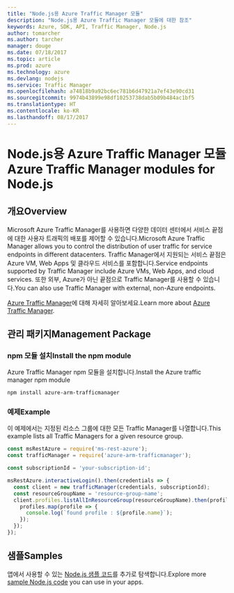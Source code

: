 ```yaml
---
title: "Node.js용 Azure Traffic Manager 모듈"
description: "Node.js용 Azure Traffic Manager 모듈에 대한 참조"
keywords: Azure, SDK, API, Traffic Manager, Node.js
author: tomarcher
ms.author: tarcher
manager: douge
ms.date: 07/18/2017
ms.topic: article
ms.prod: azure
ms.technology: azure
ms.devlang: nodejs
ms.service: Traffic Manager
ms.openlocfilehash: a74818b9a92bc6ec781b6d47921a7ef43e90cd31
ms.sourcegitcommit: 9974b43899e98df10253738dab5b09b484ac1bf5
ms.translationtype: HT
ms.contentlocale: ko-KR
ms.lasthandoff: 08/17/2017
---
```

# <a name="azure-traffic-manager-modules-for-nodejs"></a><span data-ttu-id="39f64-104">Node.js용 Azure Traffic Manager 모듈</span><span class="sxs-lookup"><span data-stu-id="39f64-104">Azure Traffic Manager modules for Node.js</span></span>

## <a name="overview"></a><span data-ttu-id="39f64-105">개요</span><span class="sxs-lookup"><span data-stu-id="39f64-105">Overview</span></span>

<span data-ttu-id="39f64-106">Microsoft Azure Traffic Manager를 사용하면 다양한 데이터 센터에서 서비스 끝점에 대한 사용자 트래픽의 배포를 제어할 수 있습니다.</span><span class="sxs-lookup"><span data-stu-id="39f64-106">Microsoft Azure Traffic Manager allows you to control the distribution of user traffic for service endpoints in different datacenters.</span></span> <span data-ttu-id="39f64-107">Traffic Manager에서 지원되는 서비스 끝점은 Azure VM, Web Apps 및 클라우드 서비스를 포함합니다.</span><span class="sxs-lookup"><span data-stu-id="39f64-107">Service endpoints supported by Traffic Manager include Azure VMs, Web Apps, and cloud services.</span></span> <span data-ttu-id="39f64-108">또한 외부, Azure가 아닌 끝점으로 Traffic Manager를 사용할 수 있습니다.</span><span class="sxs-lookup"><span data-stu-id="39f64-108">You can also use Traffic Manager with external, non-Azure endpoints.</span></span>

<span data-ttu-id="39f64-109">[Azure Traffic Manager](https://docs.microsoft.com/azure/traffic-manager/traffic-manager-overview)에 대해 자세히 알아보세요.</span><span class="sxs-lookup"><span data-stu-id="39f64-109">Learn more about [Azure Traffic Manager](https://docs.microsoft.com/azure/traffic-manager/traffic-manager-overview).</span></span>

## <a name="management-package"></a><span data-ttu-id="39f64-110">관리 패키지</span><span class="sxs-lookup"><span data-stu-id="39f64-110">Management Package</span></span>

### <a name="install-the-npm-module"></a><span data-ttu-id="39f64-111">npm 모듈 설치</span><span class="sxs-lookup"><span data-stu-id="39f64-111">Install the npm module</span></span>

<span data-ttu-id="39f64-112">Azure Traffic Manager npm 모듈을 설치합니다.</span><span class="sxs-lookup"><span data-stu-id="39f64-112">Install the Azure traffic manager npm module</span></span>

```bash
npm install azure-arm-trafficmanager
```

### <a name="example"></a><span data-ttu-id="39f64-113">예제</span><span class="sxs-lookup"><span data-stu-id="39f64-113">Example</span></span>

<span data-ttu-id="39f64-114">이 예제에서는 지정된 리소스 그룹에 대한 모든 Traffic Manager를 나열합니다.</span><span class="sxs-lookup"><span data-stu-id="39f64-114">This example lists all Traffic Managers for a given resource group.</span></span>

```javascript
const msRestAzure = require('ms-rest-azure');
const trafficManager = require('azure-arm-trafficmanager');

const subscriptionId = 'your-subscription-id';

msRestAzure.interactiveLogin().then(credentials => {
  const client = new trafficManager(credentials, subscriptionId);
  const resourceGroupName = 'resource-group-name';
  client.profiles.listAllInResourceGroup(resourceGroupName).then(profiles => {
    profiles.map(profile => {
      console.log(`found profile : ${profile.name}`);
    });
  });
});
```

## <a name="samples"></a><span data-ttu-id="39f64-115">샘플</span><span class="sxs-lookup"><span data-stu-id="39f64-115">Samples</span></span>

<span data-ttu-id="39f64-116">앱에서 사용할 수 있는 [Node.js 샘플 코드](https://azure.microsoft.com/resources/samples/?platform=nodejs)를 추가로 탐색합니다.</span><span class="sxs-lookup"><span data-stu-id="39f64-116">Explore more [sample Node.js code](https://azure.microsoft.com/resources/samples/?platform=nodejs) you can use in your apps.</span></span>
